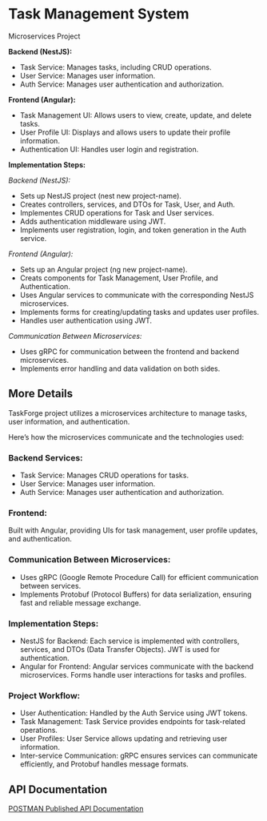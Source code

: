 
# Task Management System

Microservices Project

**Backend (NestJS):**
- Task Service: Manages tasks, including CRUD operations.
- User Service: Manages user information.
- Auth Service: Manages user authentication and authorization.

**Frontend (Angular):**
- Task Management UI: Allows users to view, create, update, and delete tasks.
- User Profile UI: Displays and allows users to update their profile information.
- Authentication UI: Handles user login and registration.

**Implementation Steps:**

*Backend (NestJS):*
- Sets up NestJS project (nest new project-name).
- Creates controllers, services, and DTOs for Task, User, and Auth.
- Implementes CRUD operations for Task and User services.
- Adds authentication middleware using JWT.
- Implements user registration, login, and token generation in the Auth service.

*Frontend (Angular):*
- Sets up an Angular project (ng new project-name).
- Creats components for Task Management, User Profile, and Authentication.
- Uses Angular services to communicate with the corresponding NestJS microservices.
- Implements forms for creating/updating tasks and updates user profiles.
- Handles user authentication using JWT.

*Communication Between Microservices:*
- Uses gRPC for communication between the frontend and backend microservices.
- Implements error handling and data validation on both sides.

## More Details

TaskForge project utilizes a microservices architecture to manage tasks, user information, and authentication. 

Here’s how the microservices communicate and the technologies used:

### Backend Services:

- Task Service: Manages CRUD operations for tasks.
- User Service: Manages user information.
- Auth Service: Manages user authentication and authorization.

### Frontend:

Built with Angular, providing UIs for task management, user profile updates, and authentication.

### Communication Between Microservices:

- Uses gRPC (Google Remote Procedure Call) for efficient communication between services.
- Implements Protobuf (Protocol Buffers) for data serialization, ensuring fast and reliable message exchange.

### Implementation Steps:

- NestJS for Backend: Each service is implemented with controllers, services, and DTOs (Data Transfer Objects). JWT is used for authentication.
- Angular for Frontend: Angular services communicate with the backend microservices. Forms handle user interactions for tasks and profiles.

### Project Workflow:

- User Authentication: Handled by the Auth Service using JWT tokens.
- Task Management: Task Service provides endpoints for task-related operations.
- User Profiles: User Service allows updating and retrieving user information.
- Inter-service Communication: gRPC ensures services can communicate efficiently, and Protobuf handles message formats.


## API Documentation

[POSTMAN Published API Documentation](https://documenter.getpostman.com/view/29212903/2s9YeEbrwL)

